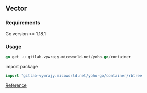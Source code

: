 ## Vector

### Requirements
Go version >= 1.18.1

### Usage

```go
go get -u gitlab-vywrajy.micoworld.net/yoho-go/container
```

import package
```go
import "gitlab-vywrajy.micoworld.net/yoho-go/container/rbtree
```

[Reference](https://github.com/liyue201/gostl/tree/master/ds/rbtree)